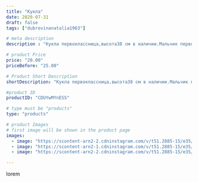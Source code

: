 ```yaml
---
title: "Кукла"
date: 2020-07-31
draft: false
tags: ["dubrovinanatalia1963"]

# meta description
description : "Кукла первоклассница,высота38 см в наличии.Мальчик первоклассник в процессе изготовления.По вопросам приобретения обращаться в директ."

# product Price
price: "20.00"
priceBefore: "25.00"

# Product Short Description
shortDescription: "Кукла первоклассница,высота38 см в наличии.Мальчик первоклассник в процессе изготовления.По вопросам приобретения обращаться в директ."

#product ID
productID: "CDUYwMYnESS"

# type must be "products"
type: "products"

# product Images
# first image will be shown in the product page
images:
  - image: "https://scontent-arn2-2.cdninstagram.com/v/t51.2885-15/e35/116284035_283449486273692_9112192908653702002_n.jpg?_nc_ht=scontent-arn2-2.cdninstagram.com&_nc_cat=108&_nc_ohc=ehBOKbyCPk0AX8pWbri&se=7&tp=1&oh=8dc66e6d6e81be5d7eed9b11ec037181&oe=605C3D24&ig_cache_key=MjM2NTYyNDU2NjgyNjM3MzI2MA%3D%3D.2"
  - image: "https://scontent-arn2-1.cdninstagram.com/v/t51.2885-15/e35/116335366_722099771691202_7819992238306778493_n.jpg?_nc_ht=scontent-arn2-1.cdninstagram.com&_nc_cat=110&_nc_ohc=GBs3av0QIf8AX9Ng6iR&se=7&tp=1&oh=fe4cf52d73ee30211b07c0464852944c&oe=605DAC0C&ig_cache_key=MjM2NTYyNDU2Njg1OTg1NDE1Nw%3D%3D.2"
  - image: "https://scontent-arn2-2.cdninstagram.com/v/t51.2885-15/e35/116204756_3414634078594596_6126569774972393376_n.jpg?_nc_ht=scontent-arn2-2.cdninstagram.com&_nc_cat=100&_nc_ohc=L8ILcOV9QMYAX-rcxDd&se=7&tp=1&oh=8668c63163eedd27b4952a695ce3a935&oe=605AEBC9&ig_cache_key=MjM2NTYyNDU2Njg0MzEyNzYxNQ%3D%3D.2"

---
```

lorem
